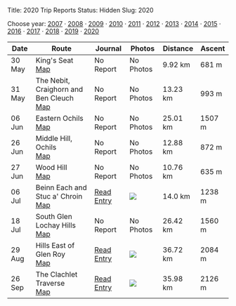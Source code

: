 Title: 2020 Trip Reports
Status: Hidden
Slug: 2020

<p>Choose year: <a href='/reports/2007/'>2007</a> &middot; <a href='/reports/2008/'>2008</a> &middot; <a href='/reports/2009/'>2009</a> &middot; <a href='/reports/2010/'>2010</a> &middot; <a href='/reports/2011/'>2011</a> &middot; <a href='/reports/2012/'>2012</a> &middot; <a href='/reports/2013/'>2013</a> &middot; <a href='/reports/2014/'>2014</a> &middot; <a href='/reports/2015/'>2015</a> &middot; <a href='/reports/2016/'>2016</a> &middot; <a href='/reports/2017/'>2017</a> &middot; <a href='/reports/2018/'>2018</a> &middot; <a href='/reports/2019/'>2019</a> &middot; <a href='/reports/2020/'>2020</a> </p>

<table class='list'>
<thead>
<tr class='list'>
<th class='list'>Date</th>
<th class='list'>Route</th>
<th class='list'>Journal</th>
<th class='list'>Photos</th>
<th class='list'>Distance</th>
<th class='list'>Ascent</th>
</tr>
</thead>

<tbody>

<tr class='list'>
<td class='list'>30 May</td>
<td class='list'>King's Seat<br /><a href='https://invertedworld.co.uk/hillwalking/trip/495'>Map</a></td>
<td class='list'>No Report</td>
<td class='list'>No Photos</td>
<td class='list'>9.92 km</td>
<td class='list'>681 m</td>
</tr>

<tr class='list'>
<td class='list'>31 May</td>
<td class='list'>The Nebit, Craighorn and Ben Cleuch<br /><a href='https://invertedworld.co.uk/hillwalking/trip/499'>Map</a></td>
<td class='list'>No Report</td>
<td class='list'>No Photos</td>
<td class='list'>13.23 km</td>
<td class='list'>993 m</td>
</tr>

<tr class='list'>
<td class='list'>06 Jun</td>
<td class='list'>Eastern Ochils<br /><a href='https://invertedworld.co.uk/hillwalking/trip/498'>Map</a></td>
<td class='list'>No Report</td>
<td class='list'>No Photos</td>
<td class='list'>25.01 km</td>
<td class='list'>1507 m</td>
</tr>

<tr class='list'>
<td class='list'>26 Jun</td>
<td class='list'>Middle Hill, Ochils<br /><a href='https://invertedworld.co.uk/hillwalking/trip/501'>Map</a></td>
<td class='list'>No Report</td>
<td class='list'>No Photos</td>
<td class='list'>12.88 km</td>
<td class='list'>872 m</td>
</tr>

<tr class='list'>
<td class='list'>27 Jun</td>
<td class='list'>Wood Hill<br /><a href='https://invertedworld.co.uk/hillwalking/trip/502'>Map</a></td>
<td class='list'>No Report</td>
<td class='list'>No Photos</td>
<td class='list'>10.76 km</td>
<td class='list'>635 m</td>
</tr>

<tr class='list'>
<td class='list'>06 Jul</td>
<td class='list'>Beinn Each and Stuc a' Chroin<br /><a href='https://invertedworld.co.uk/hillwalking/trip/515'>Map</a></td>
<td class='list'><a href='/blog/2020/06/beinn-each-and-stuc-a-chroin/'>Read Entry</a></td>
<td class='list'><a href='https://www.flickr.com/photos/black_friction/sets/72157715080044238'><img src='https://live.staticflickr.com/65535/50107628678_fe5d42f836_s.jpg' ></a></td>
<td class='list'>14.0 km</td>
<td class='list'>1238 m</td>
</tr>

<tr class='list'>
<td class='list'>18 Jul</td>
<td class='list'>South Glen Lochay Hills<br /><a href='https://invertedworld.co.uk/hillwalking/trip/516'>Map</a></td>
<td class='list'>No Report</td>
<td class='list'>No Photos</td>
<td class='list'>26.42 km</td>
<td class='list'>1560 m</td>
</tr>

<tr class='list'>
<td class='list'>29 Aug</td>
<td class='list'>Hills East of Glen Roy<br /><a href='https://invertedworld.co.uk/hillwalking/trip/518'>Map</a></td>
<td class='list'><a href='/blog/2020/08/east-glen-roy/'>Read Entry</a></td>
<td class='list'><a href='https://www.flickr.com/photos/black_friction/sets/72157716327550832'><img src='https://live.staticflickr.com/65535/50441899641_aa70d22b2b_s.jpg' ></a></td>
<td class='list'>36.72 km</td>
<td class='list'>2084 m</td>
</tr>

<tr class='list'>
<td class='list'>26 Sep</td>
<td class='list'>The Clachlet Traverse<br /><a href='https://invertedworld.co.uk/hillwalking/trip/519'>Map</a></td>
<td class='list'><a href='/blog/2020/09/the-clachlet-traverse/'>Read Entry</a></td>
<td class='list'><a href='https://www.flickr.com/photos/black_friction/sets/72157716183172223'><img src='https://live.staticflickr.com/31337/50400781587_bf9ccdd179_s.jpg' ></a></td>
<td class='list'>35.98 km</td>
<td class='list'>2126 m</td>
</tr>

</tbody>
</table>
